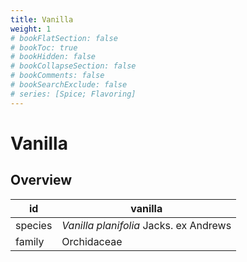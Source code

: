```yaml
---
title: Vanilla
weight: 1
# bookFlatSection: false
# bookToc: true
# bookHidden: false
# bookCollapseSection: false
# bookComments: false
# bookSearchExclude: false
# series: [Spice; Flavoring]
---
```


# Vanilla
## Overview

|   id  |                vanilla               |
|-------|--------------------------------------|
|species|*Vanilla planifolia* Jacks. ex Andrews|
| family|              Orchidaceae             |